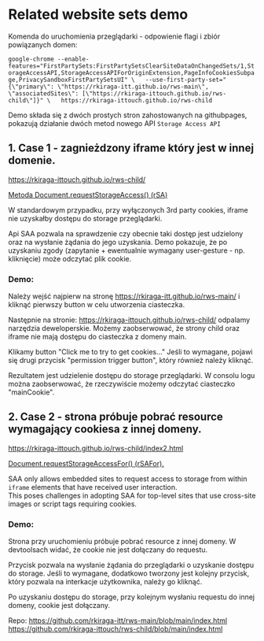 # Related website sets demo

Komenda do uruchomienia przeglądarki - odpowienie flagi i zbiór powiązanych domen:

`google-chrome --enable-features="FirstPartySets:FirstPartySetsClearSiteDataOnChangedSets/1,StorageAccessAPI,StorageAccessAPIForOriginExtension,PageInfoCookiesSubpage,PrivacySandboxFirstPartySetsUI" \  
--use-first-party-set="{\"primary\": \"https://rkiraga-itt.github.io/rws-main\", \"associatedSites\": [\"https://rkiraga-ittouch.github.io/rws-child\"]}" \  
https://rkiraga-ittouch.github.io/rws-child`

Demo składa się z dwóch prostych stron zahostowanych na githubpages, pokazują działanie dwóch metod nowego API `Storage Access API`

## **1. Case 1 - zagnieżdzony iframe który jest w innej domenie.**

https://rkiraga-ittouch.github.io/rws-child/

[Metoda Document.requestStorageAccess() (rSA)](https://developer.chrome.com/docs/privacy-sandbox/related-website-sets-integration/#checking-and-requesting-storage-access)

W standardowym przypadku, przy wyłączonych 3rd party cookies, iframe nie uzyskałby dostępu do storage przeglądarki. 

Api SAA pozwala na sprawdzenie czy obecnie taki dostęp jest udzielony oraz na wysłanie żądania do jego uzyskania.
Demo pokazuje, że po uzyskaniu zgody (zapytanie + ewentualnie wymagany user-gesture - np. kliknięcie) może odczytać plik cookie.

### **Demo:**

Należy wejść najpierw na stronę https://rkiraga-itt.github.io/rws-main/ i kliknąć pierwszy button w celu utworzenia ciasteczka.

Następnie na stronie: https://rkiraga-ittouch.github.io/rws-child/
odpalamy narzędzia deweloperskie. Możemy zaobserwować, że strony child oraz iframe nie mają dostępu do ciasteczka z domeny main.

Klikamy button "Click me to try to get cookies..."
Jeśli to wymagane, pojawi się drugi przycisk "permission trigger button", który również należy kliknąć.

Rezultatem jest udzielenie dostępu do storage przeglądarki. W consolu logu można zaobserwować, że rzeczywiście możemy
odczytać ciasteczko "mainCookie".

## **2. Case 2 - strona próbuje pobrać resource wymagający cookiesa z innej domeny.**

https://rkiraga-ittouch.github.io/rws-child/index2.html

[Document.requestStorageAccessFor() (rSAFor).](https://developer.chrome.com/docs/privacy-sandbox/related-website-sets-integration/#requeststorageaccessfor-in-chrome)

SAA only allows embedded sites to request access to storage from within `iframe` elements that have received user interaction.  
This poses challenges in adopting SAA for top-level sites that use cross-site images or script tags requiring cookies.

### **Demo:**
Strona przy uruchomieniu próbuje pobrać resource z innej domeny. W devtoolsach widać, że cookie nie jest dołączany do requestu.

Przycisk pozwala na wysłanie żądania do przeglądarki o uzyskanie dostępu do storage. 
Jeśli to wymagane, dodatkowo tworzony jest kolejny przycisk, który pozwala na interkacje użytkownika, należy go kliknąć.

Po uzyskaniu dostępu do storage, przy kolejnym wysłaniu requestu do innej domeny, cookie jest dołączany.

Repo:
https://github.com/rkiraga-itt/rws-main/blob/main/index.html
https://github.com/rkiraga-ittouch/rws-child/blob/main/index.html
